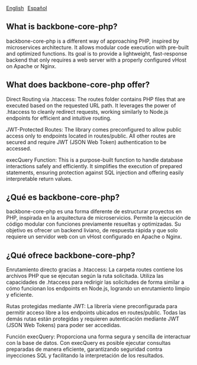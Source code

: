 <div style="width:100%; display: flex; column-gap: 10px">
<a href="#backbone-what-eng">English</a>
<a href="#backbone-what-esp">Español</a>
</div>
<h2 id="backbone-what-eng">What is backbone-core-php?</h2>
backbone-core-php is a different way of approaching PHP, inspired by microservices architecture. It allows modular code execution with pre-built and optimized functions. Its goal is to provide a lightweight, fast-response backend that only requires a web server with a properly configured vHost on Apache or Nginx.

<h2>What does backbone-core-php offer?</h2>
Direct Routing via .htaccess:
The routes folder contains PHP files that are executed based on the requested URL path. It leverages the power of .htaccess to cleanly redirect requests, working similarly to Node.js endpoints for efficient and intuitive routing.

JWT-Protected Routes:
The library comes preconfigured to allow public access only to endpoints located in routes/public. All other routes are secured and require JWT (JSON Web Token) authentication to be accessed.

execQuery Function:
This is a purpose-built function to handle database interactions safely and efficiently. It simplifies the execution of prepared statements, ensuring protection against SQL injection and offering easily interpretable return values.

<h2 id="backbone-what-esp">¿Qué es backbone-core-php?</h2>
backbone-core-php es una forma diferente de estructurar proyectos en PHP, inspirada en la arquitectura de microservicios. Permite la ejecución de código modular con funciones previamente resueltas y optimizadas. Su objetivo es ofrecer un backend liviano, de respuesta rápida y que solo requiere un servidor web con un vHost configurado en Apache o Nginx.

<h2>¿Qué ofrece backbone-core-php?</h2>
Enrutamiento directo gracias a .htaccess:
La carpeta routes contiene los archivos PHP que se ejecutan según la ruta solicitada. Utiliza las capacidades de .htaccess para redirigir las solicitudes de forma similar a cómo funcionan los endpoints en Node.js, logrando un enrutamiento limpio y eficiente.

Rutas protegidas mediante JWT:
La librería viene preconfigurada para permitir acceso libre a los endpoints ubicados en routes/public. Todas las demás rutas están protegidas y requieren autenticación mediante JWT (JSON Web Tokens) para poder ser accedidas.

Función execQuery:
Proporciona una forma segura y sencilla de interactuar con la base de datos. Con execQuery es posible ejecutar consultas preparadas de manera eficiente, garantizando seguridad contra inyecciones SQL y facilitando la interpretación de los resultados.
